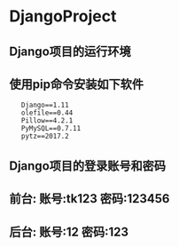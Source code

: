 # DjangoProject

## Django项目的运行环境
## 使用pip命令安装如下软件
```
   Django==1.11
   olefile==0.44
   Pillow==4.2.1
   PyMySQL==0.7.11
   pytz==2017.2
```
## Django项目的登录账号和密码

## 前台:   账号:tk123  密码:123456

## 后台:   账号:12     密码:123
